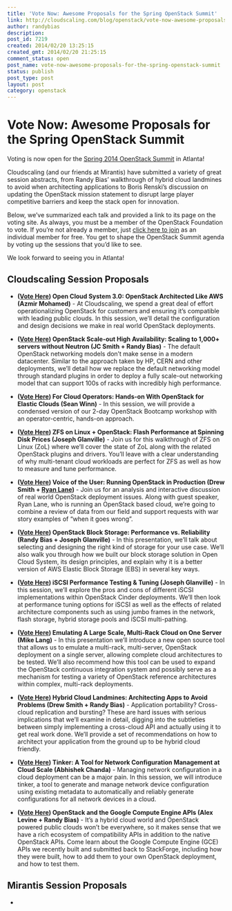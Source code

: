 ```yaml
---
title: 'Vote Now: Awesome Proposals for the Spring OpenStack Summit'
link: http://cloudscaling.com/blog/openstack/vote-now-awesome-proposals-for-the-spring-openstack-summit/
author: randybias
description: 
post_id: 7219
created: 2014/02/20 13:25:15
created_gmt: 2014/02/20 21:25:15
comment_status: open
post_name: vote-now-awesome-proposals-for-the-spring-openstack-summit
status: publish
post_type: post
layout: post
category: openstack
---
```


# Vote Now: Awesome Proposals for the Spring OpenStack Summit

Voting is now open for the [Spring 2014 OpenStack Summit](http://www.openstack.org/summit/openstack-summit-atlanta-2014/) in Atlanta!

Cloudscaling (and our friends at Mirantis) have submitted a variety of great session abstracts, from Randy Bias’ walkthrough of hybrid cloud landmines to avoid when architecting applications to Boris Renski’s discussion on updating the OpenStack mission statement to disrupt large player competitive barriers and keep the stack open for innovation.

Below, we’ve summarized each talk and provided a link to its page on the voting site. As always, you must be a member of the OpenStack Foundation to vote. If you’re not already a member, just [click here to join](https://www.openstack.org/join) as an individual member for free. You get to shape the OpenStack Summit agenda by voting up the sessions that you’d like to see.

We look forward to seeing you in Atlanta!

## **Cloudscaling Session Proposals**

  * **([Vote Here](https://www.openstack.org/vote-atlanta/Presentation/open-cloud-system-3-0-openstack-architected-like-aws)) Open Cloud System 3.0: OpenStack Architected Like AWS (Azmir Mohamed)** - At Cloudscaling, we spend a great deal of effort operationalizing OpenStack for customers and ensuring it’s compatible with leading public clouds. In this session, we’ll detail the configuration and design decisions we make in real world OpenStack deployments.

  * **([Vote Here](https://www.openstack.org/vote-atlanta/Presentation/openstack-scale-out-high-availability-scaling-to-1-000-servers-without-neutron)) OpenStack Scale-out High Availability: Scaling to 1,000+ servers without Neutron (JC Smith + Randy Bias)** - The default OpenStack networking models don’t make sense in a modern datacenter. Similar to the approach taken by HP, CERN and other deployments, we’ll detail how we replace the default networking model through standard plugins in order to deploy a fully scale-out networking model that can support 100s of racks with incredibly high performance.

  * **([Vote Here](https://www.openstack.org/vote-atlanta/Presentation/for-cloud-operators-hands-on-with-openstack-for-elastic-clouds)) For Cloud Operators: Hands-on With OpenStack for Elastic Clouds (Sean Winn)** - In this session, we will provide a condensed version of our 2-day OpenStack Bootcamp workshop with an operator-centric, hands-on approach.

  * **([Vote Here](https://www.openstack.org/vote-atlanta/Presentation/zfs-on-linux-openstack-flash-performance-at-spinning-disk-prices)) ZFS on Linux + OpenStack: Flash Performance at Spinning Disk Prices (Joseph Glanville)** - Join us for this walkthrough of ZFS on Linux (ZoL) where we’ll cover the state of ZoL along with the related OpenStack plugins and drivers. You’ll leave with a clear understanding of why multi-tenant cloud workloads are perfect for ZFS as well as how to measure and tune performance.

  * **([Vote Here](https://www.openstack.org/vote-atlanta/Presentation/voice-of-the-user-running-openstack-in-production)) Voice of the User: Running OpenStack in Production (Drew Smith + [Ryan Lane](https://twitter.com/SquidDLane))** - Join us for an analysis and interactive discussion of real world OpenStack deployment issues. Along with guest speaker, Ryan Lane, who is running an OpenStack based cloud, we’re going to combine a review of data from our field and support requests with war story examples of “when it goes wrong”.

  * **([Vote Here](https://www.openstack.org/vote-atlanta/Presentation/openstack-block-storage-performance-vs-reliability)) OpenStack Block Storage: Performance vs. Reliability (Randy Bias + Joseph Glanville)** - In this presentation, we’ll talk about selecting and designing the right kind of storage for your use case. We’ll also walk you through how we built our block storage solution in Open Cloud System, its design principles, and explain why it is a better version of AWS Elastic Block Storage (EBS) in several key ways.

  * **([Vote Here](https://www.openstack.org/vote-atlanta/Presentation/iscsi-performance-testing-and-tuning)) iSCSI Performance Testing & Tuning (Joseph Glanville)** - In this session, we’ll explore the pros and cons of different iSCSI implementations within OpenStack Cinder deployments. We’ll then look at performance tuning options for iSCSI as well as the effects of related architecture components such as using jumbo frames in the network, flash storage, hybrid storage pools and iSCSI multi-pathing.

  * **([Vote Here](https://www.openstack.org/vote-atlanta/Presentation/emulating-a-large-scale-multi-rack-cloud-on-one-server)) Emulating A Large Scale, Multi-Rack Cloud on One Server (Mike Lang)** - In this presentation we’ll introduce a new open source tool that allows us to emulate a multi-rack, multi-server, OpenStack deployment on a single server, allowing complete cloud architectures to be tested. We’ll also recommend how this tool can be used to expand the OpenStack continuous integration system and possibly serve as a mechanism for testing a variety of OpenStack reference architectures within complex, multi-rack deployments.

  * **([Vote Here](https://www.openstack.org/vote-atlanta/Presentation/hybrid-cloud-landmines-architecting-apps-to-avoid-problems)) Hybrid Cloud Landmines: Architecting Apps to Avoid Problems (Drew Smith + Randy Bias)** - Application portability? Cross-cloud replication and bursting? These are hard issues with serious implications that we’ll examine in detail, digging into the subtleties between simply implementing a cross-cloud API and actually using it to get real work done. We’ll provide a set of recommendations on how to architect your application from the ground up to be hybrid cloud friendly.

  * **([Vote Here](https://www.openstack.org/vote-atlanta/Presentation/tinker-a-tool-for-network-configuration-management-at-cloud-scale)) Tinker: A Tool for Network Configuration Management at Cloud Scale (Abhishek Chanda)** - Managing network configuration in a cloud deployment can be a major pain. In this session, we will introduce tinker, a tool to generate and manage network device configuration using existing metadata to automatically and reliably generate configurations for all network devices in a cloud.

  * **([Vote Here](https://www.openstack.org/vote-atlanta/Presentation/openstack-and-the-google-compute-engine-apis)) OpenStack and the Google Compute Engine APIs (Alex Levine + Randy Bias)** - It’s a hybrid cloud world and OpenStack powered public clouds won’t be everywhere, so it makes sense that we have a rich ecosystem of compatibility APIs in addition to the native OpenStack APIs. Come learn about the Google Compute Engine (GCE) APIs we recently built and submitted back to StackForge, including how they were built, how to add them to your own OpenStack deployment, and how to test them.

## **Mirantis Session Proposals**

  *